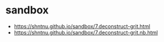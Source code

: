 # sandbox


- https://shntnu.github.io/sandbox/7.deconstruct-grit.html
- https://shntnu.github.io/sandbox/7.deconstruct-grit.nb.html
